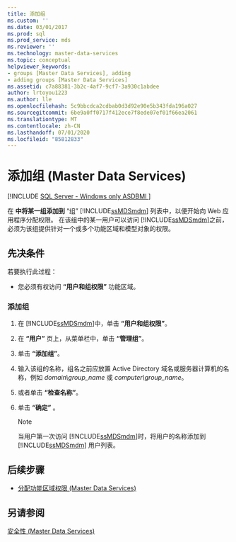 ```yaml
---
title: 添加组
ms.custom: ''
ms.date: 03/01/2017
ms.prod: sql
ms.prod_service: mds
ms.reviewer: ''
ms.technology: master-data-services
ms.topic: conceptual
helpviewer_keywords:
- groups [Master Data Services], adding
- adding groups [Master Data Services]
ms.assetid: c7a88381-3b2c-4af7-9cf7-3a930c1abdee
author: lrtoyou1223
ms.author: lle
ms.openlocfilehash: 5c9bbcdca2cdbab0d3d92e90e5b343fda196a027
ms.sourcegitcommit: 6be9a0ff0717f412ece7f8ede07ef01f66ea2061
ms.translationtype: MT
ms.contentlocale: zh-CN
ms.lasthandoff: 07/01/2020
ms.locfileid: "85812833"
---
```

# <a name="add-a-group-master-data-services"></a>添加组 (Master Data Services)

[!INCLUDE [SQL Server - Windows only ASDBMI  ](../includes/applies-to-version/sql-windows-only-asdbmi.md)]

  在 **中将某一组添加到** “组” [!INCLUDE[ssMDSmdm](../includes/ssmdsmdm-md.md)] 列表中，以便开始向 Web 应用程序分配权限。 在该组中的某一用户可以访问 [!INCLUDE[ssMDSmdm](../includes/ssmdsmdm-md.md)]之前，必须为该组提供针对一个或多个功能区域和模型对象的权限。  
  
## <a name="prerequisites"></a>先决条件  
 若要执行此过程：  
  
-   您必须有权访问 **“用户和组权限”** 功能区域。  
  
### <a name="to-add-a-group"></a>添加组  
  
1.  在 [!INCLUDE[ssMDSmdm](../includes/ssmdsmdm-md.md)]中，单击 **“用户和组权限”**。  
  
2.  在 **“用户”** 页上，从菜单栏中，单击 **“管理组”**。  
  
3.  单击 **“添加组”**。  
  
4.  输入该组的名称，组名之前应放置 Active Directory 域名或服务器计算机的名称，例如 *domain\group_name* 或 *computer\group_name*。  
  
5.  或者单击 **“检查名称”**。  
  
6.  单击 **“确定”** 。  
  
    > [!NOTE]  
    >  当用户第一次访问 [!INCLUDE[ssMDSmdm](../includes/ssmdsmdm-md.md)]时，将用户的名称添加到 [!INCLUDE[ssMDSmdm](../includes/ssmdsmdm-md.md)] 用户列表。  
  
## <a name="next-steps"></a>后续步骤  
  
-   [分配功能区域权限 (Master Data Services)](../master-data-services/assign-functional-area-permissions-master-data-services.md)  
  
## <a name="see-also"></a>另请参阅  
 [安全性 (Master Data Services)](../master-data-services/security-master-data-services.md)  
  
  
